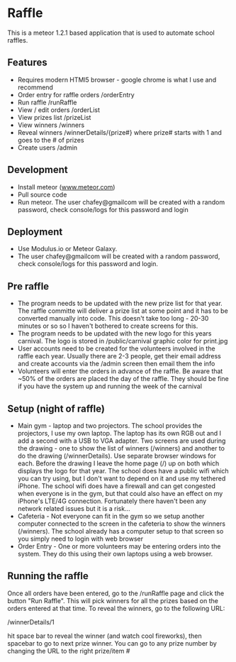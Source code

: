 Raffle
======

This is a meteor 1.2.1 based application that is used to automate school raffles.

Features
--------

* Requires modern HTMl5 browser - google chrome is what I use and recommend
* Order entry for raffle orders /orderEntry
* Run raffle /runRaffle
* View / edit orders /orderList
* View prizes list /prizeList
* View winners /winners
* Reveal winners /winnerDetails/{prize#} where prize# starts with 1 and goes to the # of prizes
* Create users /admin

Development
-----------

* Install meteor (www.meteor.com)
* Pull source code
* Run meteor.  The user chafey@gmailcom will be created with a random password, check console/logs for this password and login

Deployment
----------

* Use Modulus.io or Meteor Galaxy.
* The user chafey@gmailcom will be created with a random password, check console/logs for this password and login.

Pre raffle
----------
* The program needs to be updated with the new prize list for that year.  The raffle committe will deliver a prize
  list at some point and it has to be converted manually into code.  This doesn't take too long - 20-30 minutes or so
  so I haven't bothered to create screens for this.
* The program needs to be updated with the new logo for this years carnival. The logo is stored in
  /public/carnival graphic color for print.jpg
* User accounts need to be created for the volunteers involved in the raffle each year.  Usually there are 2-3 people,
  get their email address and create accounts via the /admin screen then email them the info
* Volunteers will enter the orders in advance of the raffle.  Be aware that ~50% of the orders are placed the day of
  the raffle.  They should be fine if you have the system up and running the week of the carnival

Setup (night of raffle)
-----------------------

* Main gym - laptop and two projectors.  The school provides the projectors, I use my own laptop.
  The laptop has its own RGB out and I add a second with a USB to VGA adapter.  Two screens are used during the
  drawing - one to show the list of winners (/winners) and another to do the drawing (/winnerDetails).  Use separate
  browser windows for each.  Before the drawing I leave the home page (/) up on both which displays the
  logo for that year.  The school does have a public wifi which you can try using, but I don't want to depend on it
  and use my tethered iPhone.  The school wifi does have a firewall and can get congested when everyone is in the
  gym, but that could also have an effect on my iPhone's LTE/4G connection.  Fortunately there haven't been any
  network related issues but it is a risk...
* Cafeteria - Not everyone can fit in the gym so we setup another computer connected to the screen in the cafeteria
  to show the winners (/winners).  The school already has a computer setup to that screen so you simply need to
  login with web browser
* Order Entry - One or more volunteers may be entering orders into the system.  They do this using their own laptops
  using a web browser.


Running the raffle
------------------

Once all orders have been entered, go to the /runRaffle page and click the button "Run Raffle".  This will pick winners
for all the prizes based on the orders entered at that time.  To reveal the winners, go to the following URL:

/winnerDetails/1

hit space bar to reveal the winner (and watch cool fireworks), then spacebar to go to next prize winner.  You can go
to any prize number by changing the URL to the right prize/item #